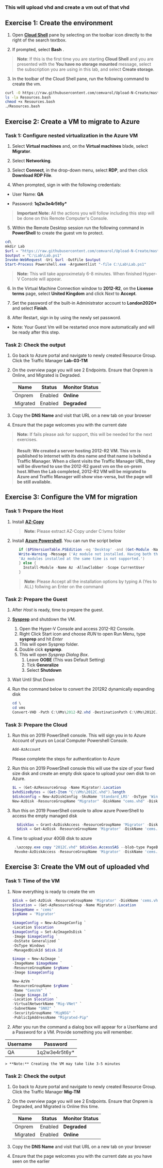 ### This will upload vhd and create a vm out of that vhd


## Exercise 1: Create the environment

1.  Open [**Cloud Shell**](https://shell.azure.com) pane by selecting on
    the toolbar icon directly to the right of the search textbox.

2.  If prompted, select **Bash** .

> **Note**: If this is the first time you are starting **Cloud Shell** and you are presented with the **You have no storage mounted** message, select the subscription you are using in this lab,  and select **Create storage**.

3.  In the toolbar of the Cloud Shell pane, run the following command to create the vm.

```sh
curl -O https://raw.githubusercontent.com/cemvarol/Upload-N-Create/master/Resources.bash
ls -la Resources.bash
chmod +x Resources.bash
./Resources.bash
```


## Exercise 2: Create a VM to migrate to Azure

### Task 1: Configure nested virtualization in the Azure VM

1.  Select **Virtual machines** and, on the **Virtual machines** blade,
    select **Migrator**.

2.  Select **Networking**.

3.  Select **Connect**, in the drop-down menu, select **RDP**, and then
    click **Download RDP File**.

4.  When prompted, sign in with the following credentials:

-   User Name: **QA**

-   Password: **1q2w3e4r5t6y\***

> **Important Note:** All the actions you will follow including this step
    will be done on this Remote Computer's Console.

5.  Within the Remote Desktop session run the following command in
    **PowerShell** to create the guest vm to protect.
    

```Powershell
cd\
mkdir Lab
$url = "https://raw.githubusercontent.com/cemvarol/Upload-N-Create/master/SetLab.ps1"
$output = "C:\Lab\Lab.ps1"
Invoke-WebRequest -Uri $url -OutFile $output
Start-Process Powershell.exe -Argumentlist "-file C:\Lab\Lab.ps1"
```

> **Note:** This will take approximetaly 6-8 minutes. When finished Hyper-V Console will appear.

6.  In the Virtual Machine Connection window to **2012-R2**, on
    the **License terms** page, select **United Kingdom** and click *Next* to **Accept**.

7.  Set the password of the built-in Administrator account
    to **London2020\*** and select **Finish**.

8.  After Restart, sign in by using the newly set password.

-   Note: Your Guest Vm will be restarted once more automatically and will be ready after this step.


### Task 2: Check the output

1.  Go back to Azure portal and navigate to newly created Resource Group. Click the Traffic Manager **Lab-03-TM**
2.  On the overview page you will see 2 Endpoints. Ensure that Onprem is Online, and Migrated is Degraded.
       
    | Name | Status | Monitor Status |
    | --- | --- |--- |
    | Onprem | Enabled | **Online**|
    |Migrated | Enabled |**Degraded**|
    
2.  Copy the **DNS Name** and visit that URL on a new tab on your browser
3.  Ensure that the page welcomes you with the current date

> **Note:** If fails please ask for support, this will be needed for the next exercises.

> #### Result: We created a server hosting 2012-R2 VM. This vm is published to internet with its dns name and that name is behind a Traffic Manager. When a client visits the Traffic Manager URL, they will be diverted to use the 2012-R2 guest vm on the on-prem host.When the Lab completed, 2012-R2 VM will be migrated to Azure and Traffic Manager will show vise-versa, but the page will be still available.


## Exercise 3: Configure the VM for migration

### Task 1: Prepare the Host

1.  Install [**AZ-Copy**](https://docs.microsoft.com/en-us/azure/storage/common/storage-use-azcopy-v10)
    >**Note:** Please extract AZ-Copy under C:\vms folder
1.  Install [**Azure Powershell**](https://docs.microsoft.com/en-us/powershell/azure/install-Az-ps?view=azps-4.3.0#code-try-1). You can run the script below 
        
     ```Powershell
        if ($PSVersionTable.PSEdition -eq 'Desktop' -and (Get-Module -Name AzureRM -ListAvailable)) {
        Write-Warning -Message ('Az module not installed. Having both the AzureRM and ' +
        'Az modules installed at the same time is not supported.')
        } else {
          Install-Module -Name Az -AllowClobber -Scope CurrentUser
        }
     ```
    > **Note:** Please Accept all the installation options by typing A (Yes to ALL) follwing an Enter on the command 
    
    
### Task 2: Prepare the Guest
1.  After *Host* is ready, time to prepare the guest.

1.  [**Sysprep**](https://docs.microsoft.com/en-us/azure/virtual-machines/windows/upload-generalized-managed#generalize-the-source-vm-by-using-sysprep) and shutdown the VM.
    1.  Open the Hyper-V Console and access 2012-R2 Console.
    1.  Right Click Start icon and choose *RUN* to open Run Menu, type **sysprep** and hit *Enter*
    1.  This will open Sysprep folder.
    1.  Double cick **sysprep**.
    1.  This will open *Sysprep Dialog Box*.
         1.  Leave **OOBE** (This was Default Setting)
        1.  Tick **Generalize**
        1.  Select **Shutdown**
1.  Wait Until Shut Down
1.  Run the command below to convert the 2012R2 dynamically expanding disk 
    ```Powershell
    cd \
    cd vms
    Convert-VHD -Path C:\VMs\2012-R2.vhd -DestinationPath C:\VMs\2012C.vhd -VHDType fixed
    ```

### Task 3: Prepare the Cloud

1.  Run this on 2019 PowerShell console. This will sign you in to Azure Account of yours on Local Computer Powershell Console. 

    ```Powershell
    Add-AzAccount
    ```
    Please complete the steps for authentication to Azure 

1.  Run this on 2019 PowerShell console this will use the size of your fixed size disk and create an empty disk space to upload your own disk to on Azure. 

    ```Powershell
    $L = (Get-AzResourceGroup -Name Migrator).Location
    $vhdSizeBytes = (Get-Item "C:\VMs\2012C.vhd").length
    $diskconfig = New-AzDiskConfig -SkuName 'Standard_LRS' -OsType 'Windows' -UploadSizeInBytes $vhdSizeBytes -Location $L -CreateOption 'Upload'
    New-AzDisk -ResourceGroupName "Migrator" -DiskName "cems.vhd" -Disk $diskconfig
    ```
    
1.  Run this on 2019 PowerShell console to allow azure PowerShell to access the empty managed disk

    ```Powershell
      $diskSas = Grant-AzDiskAccess -ResourceGroupName 'Migrator' -DiskName 'cems.vhd' -DurationInSecond 86400 -Access 'Write'
      $disk = Get-AzDisk -ResourceGroupName 'Migrator' -DiskName 'cems.vhd'
    ```
   
1.  Time to upload your 40GB disk to azure 
   
     ```Powershell
      .\azcopy.exe copy "2012C.vhd" $diskSas.AccessSAS --blob-type PageBlob
      Revoke-AzDiskAccess -ResourceGroupName 'Migrator' -DiskName 'cems.vhd'
     ```
     
## Exercise 3: Create the VM out of uploaded vhd
     
### Task 1: Time of the VM
     
1.  Now everything is ready to create the vm
     
     ```Powershell
    $disk = Get-AzDisk -ResourceGroupName 'Migrator' -DiskName 'cems.vhd'
    $location = (Get-AzResourceGroup -Name Migrator).Location
    $imageName = 'cems'
    $rgName = 'Migrator'

    $imageConfig = New-AzImageConfig `
    -Location $location
    $imageConfig = Set-AzImageOsDisk `
    -Image $imageConfig `
    -OsState Generalized `
    -OsType Windows `
    -ManagedDiskId $disk.Id

    $image = New-AzImage `
    -ImageName $imageName `
    -ResourceGroupName $rgName `
    -Image $imageConfig

    New-AzVm `
    -ResourceGroupName $rgName `
    -Name "CemsVm" `
    -Image $image.Id `
    -Location $location `
    -VirtualNetworkName "Mig-VNet" `
    -SubnetName "SN02" `
    -SecurityGroupName "MigNSG" `
    -PublicIpAddressName "Migrated-Pip" 
    ```

1.  After you run the command a dialog box will appear for a UserName and a Password for a VM. Provide something you will remember. 

    
| Username | Password |
| --- | --- |
| QA | 1q2w3e4r5t6y* |
    
    > **Note:** Creating the VM may take like 3-5 minutes
    
### Task 2: Check the output

1.  Go back to Azure portal and navigate to newly created Resource Group. Click the Traffic Manager **Mig-TM**
2.  On the overview page you will see 2 Endpoints. Ensure that Onprem is Degraded, and Migrated is Online this time.
       
    | Name | Status | Monitor Status |
    | --- | --- |--- |
    | Onprem | Enabled | **Degraded**|
    |Migrated | Enabled |**Online**|
    
2.  Copy the **DNS Name** and visit that URL on a new tab on your browser
3.  Ensure that the page welcomes you with the current date as you have seen on the earlier
